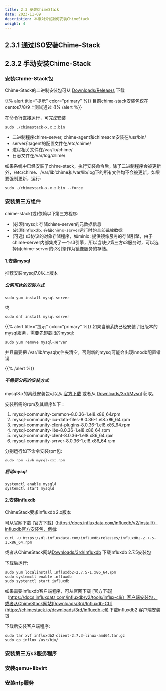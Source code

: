 ```yaml
---
title: 2.3 安装ChimeStack
date: 2023-11-09
description: 本章对介绍如何安装ChimeStack
weight: 4
---
```


## 2.3.1 通过ISO安装Chime-Stack 

## 2.3.2 手动安装Chime-Stack 

### 安装Chime-Stack包 

Chime-Stack的二进制安装包可从 [Downloads/Releases](https://chimestack.io/downloads/releases) 下载

{{% alert title="提示" color="primary" %}}
目前chime-stack安装包仅在centos7/8/9上测试通过
{{% /alert %}}

在命令行直接运行，可完成安装

```
sudo ./chimestack-x.x.x.bin 
```

- 二进制程序chime-server, chime-agent和chimeadm安装在/usr/bin/
- server和agent的配置文件在/etc/chime/
- 进程相关文件在/var/lib/chime/
- 日志文件在/var/log/chime/ 
  
如果系统中已经安装了chime-stack，执行安装命令后，除了二进制程序会被更新外，/etc/chime、/var/lib/chime和/var/lib/log下的所有文件均不会被更新，如果要强制更新，运行:

```
sudo ./chimestack-x.x.x.bin --force 
```

### 安装第三方组件

chime-stack(或)依赖以下第三方程序: 
- (必须)mysql: 存储chime-server的元数据信息
- (必须)influxdb: 存储chime-server运行时的全部监控数据
- (可选) s3协议的对象存储程序，如minio: 提供镜像服务的存储引擎，由于chime-server内部集成了一个s3引擎，所以当缺少第三方s3服务时，可以选择用chime-server的s3引擎作为镜像服务的存储。 

#### 1.安装mysql 

推荐安装mysql7.0以上版本

##### 公网可达的安装方式

```
sudo yum install mysql-server 
```
或
```
sudo dnf install mysql-server 
```

{{% alert title="提示" color="primary" %}}
如果当前系统已经安装了旧版本的mysql服务，需要先卸载旧的mysql: 
```
sudo yum remove mysql-server
```

并且需要把 /var/lib/mysql文件夹清空。否则新的mysql可能会出现innodb配置错误

{{% /alert %}}

##### 不需要公网的安装方式

mysql8.x的离线安装包可以从 [官方下载](https://dev.mysql.com/downloads/mysql/) 或者从 [Downloads/3rd/Mysql](https://chimestack.io/downloads/3rd/mysql) 获取。

安装所需的rpm及其顺序如下：
1. mysql-community-common-8.0.36-1.el8.x86_64.rpm
2. mysql-community-icu-data-files-8.0.36-1.el8.x86_64.rpm
3. mysql-community-client-plugins-8.0.36-1.el8.x86_64.rpm
4. mysql-community-libs-8.0.36-1.el8.x86_64.rpm
5. mysql-community-client-8.0.36-1.el8.x86_64.rpm
6. mysql-community-server-8.0.36-1.el8.x86_64.rpm

分别运行如下命令安装rpm包:

```
sudo rpm -ivh mysql-xxx.rpm 
```

##### 启动mysql

```
systemctl enable mysqld 
systemctl start mysqld 
```


#### 2.安装influxdb 

ChimeStack要求influxdb 2.x版本

可从官网下载 [官方下载]（https://docs.influxdata.com/influxdb/v2/install/）influxdb官方安装包，例如:

```
curl -O https://dl.influxdata.com/influxdb/releases/influxdb2-2.7.5-1.x86_64.rpm
```

或者从ChimeStack网站[Downloads/3rd/Influxdb](https://chimestack.io/downloads/3rd/influxdb) 下载influxdb 2.7.5安装包


下载后运行: 

```
sudo yum localinstall influxdb2-2.7.5-1.x86_64.rpm
sudo systemctl enable influxdb 
sudo systenctl start influxdb
```

如果需要influxdb客户端程序，可从官网下载 [官方下载]（https://docs.influxdata.com/influxdb/v2/tools/influx-cli/）客户端安装包，或者从ChimeStack网站[Downloads/3rd/Influxdb-CLI](https://chimestack.io/downloads/3rd/influxdb-cli) 下载influxdb2 客户端安装包

下载后安装客户端程序: 

```
sudo tar xvf influxdb2-client-2.7.3-linux-amd64.tar.gz
sudo cp influx /usr/bin/ 
```

### 安装第三方s3服务程序


### 安装qemu+libvirt


### 安装nfp服务